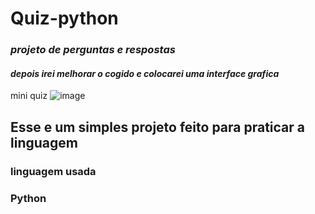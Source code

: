 # Quiz-python
### ***projeto de perguntas e respostas***
####  ***depois irei melhorar o cogido e colocarei uma interface grafica***
mini quiz ![image](https://user-images.githubusercontent.com/72661974/224521852-8776869f-be4b-4f54-9239-19345d6280f9.png)
## Esse e um simples projeto feito para praticar a linguagem 
### linguagem usada 
### Python 
